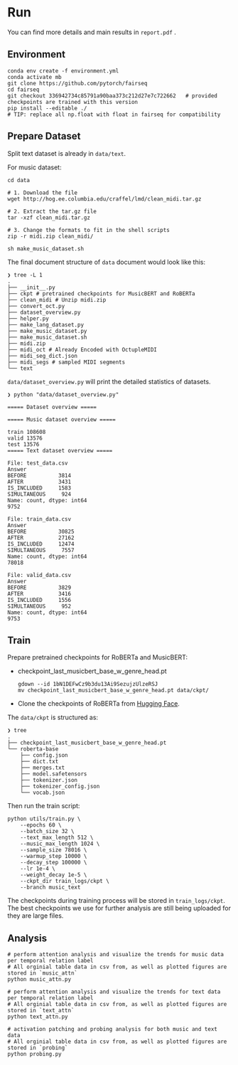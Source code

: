 # Run

You can find more details and main results in `report.pdf` .



## Environment

```shell
conda env create -f environment.yml
conda activate mb
git clone https://github.com/pytorch/fairseq  
cd fairseq
git checkout 336942734c85791a90baa373c212d27e7c722662   # provided checkpoints are trained with this version
pip install --editable ./
# TIP: replace all np.float with float in fairseq for compatibility
```

## Prepare Dataset

Split text dataset is already in `data/text`.

For music dataset:

```shell
cd data

# 1. Download the file
wget http://hog.ee.columbia.edu/craffel/lmd/clean_midi.tar.gz

# 2. Extract the tar.gz file
tar -xzf clean_midi.tar.gz

# 3. Change the formats to fit in the shell scripts
zip -r midi.zip clean_midi/

sh make_music_dataset.sh
```

The final document structure of `data` document would look like this:

```shell
❯ tree -L 1
.
├── __init__.py
├── ckpt # pretrained checkpoints for MusicBERT and RoBERTa
├── clean_midi # Unzip midi.zip
├── convert_oct.py
├── dataset_overview.py
├── helper.py
├── make_lang_dataset.py
├── make_music_dataset.py
├── make_music_dataset.sh
├── midi.zip
├── midi_oct # Already Encoded with OctupleMIDI
├── midi_seg_dict.json
├── midi_segs # sampled MIDI segments
└── text

```

`data/dataset_overview.py` will print the detailed statistics of datasets.

```shell
❯ python "data/dataset_overview.py"

===== Dataset overview =====

===== Music dataset overview =====

train 108608
valid 13576
test 13576
===== Text dataset overview =====

File: test_data.csv
Answer
BEFORE          3814
AFTER           3431
IS_INCLUDED     1583
SIMULTANEOUS     924
Name: count, dtype: int64
9752

File: train_data.csv
Answer
BEFORE          30825
AFTER           27162
IS_INCLUDED     12474
SIMULTANEOUS     7557
Name: count, dtype: int64
78018

File: valid_data.csv
Answer
BEFORE          3829
AFTER           3416
IS_INCLUDED     1556
SIMULTANEOUS     952
Name: count, dtype: int64
9753
```



## Train

Prepare pretrained checkpoints for RoBERTa and MusicBERT:

- checkpoint_last_musicbert_base_w_genre_head.pt 

  ```shell
  gdown --id 1bN1DEFwCz9b3du13Ai9SezujzUlzeRSJ
  mv checkpoint_last_musicbert_base_w_genre_head.pt data/ckpt/
  ```

- Clone the checkpoints of RoBERTa from [Hugging Face](https://huggingface.co/FacebookAI/roberta-base).

The `data/ckpt` is structured as:

```shell
❯ tree
.
├── checkpoint_last_musicbert_base_w_genre_head.pt
└── roberta-base
    ├── config.json
    ├── dict.txt
    ├── merges.txt
    ├── model.safetensors
    ├── tokenizer.json
    ├── tokenizer_config.json
    └── vocab.json
```

Then run the train script:

```shell
python utils/train.py \
    --epochs 60 \
    --batch_size 32 \
    --text_max_length 512 \
    --music_max_length 1024 \
    --sample_size 78016 \
    --warmup_step 10000 \
    --decay_step 100000 \
    --lr 1e-4 \
    --weight_decay 1e-5 \
    --ckpt_dir train_logs/ckpt \
    --branch music_text
```

The checkpoints during training process will be stored in `train_logs/ckpt`. The best checkpoints we use for further analysis are still being uploaded for they are large files.

## Analysis

```shell
# perform attention analysis and visualize the trends for music data per temporal relation label
# All orginial table data in csv from, as well as plotted figures are stored in `music_attn`
python music_attn.py 

# perform attention analysis and visualize the trends for text data per temporal relation label
# All orginial table data in csv from, as well as plotted figures are stored in `text_attn`
python text_attn.py

# activation patching and probing analysis for both music and text data
# All orginial table data in csv from, as well as plotted figures are stored in `probing`
python probing.py
```

 

